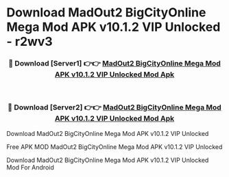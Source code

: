 # Download MadOut2 BigCityOnline Mega Mod APK v10.1.2 VIP Unlocked - r2wv3



<div align="center">
<h3>🔴 Download [Server1] 👉👉 <a href="https://momento.my/?title=MadOut2_BigCityOnline_Mega_Mod_APK_v10.1.2_VIP_Unlocked">MadOut2 BigCityOnline Mega Mod APK v10.1.2 VIP Unlocked Mod Apk</a></h3><br>

<h3>🔴 Download [Server2] 👉👉 <a href="https://momento.my/?title=MadOut2_BigCityOnline_Mega_Mod_APK_v10.1.2_VIP_Unlocked">MadOut2 BigCityOnline Mega Mod APK v10.1.2 VIP Unlocked Mod Apk</a></h3>
</div>



Download MadOut2 BigCityOnline Mega Mod APK v10.1.2 VIP Unlocked 

Free APK MOD MadOut2 BigCityOnline Mega Mod APK v10.1.2 VIP Unlocked 

Download MadOut2 BigCityOnline Mega Mod APK v10.1.2 VIP Unlocked Mod For Android
